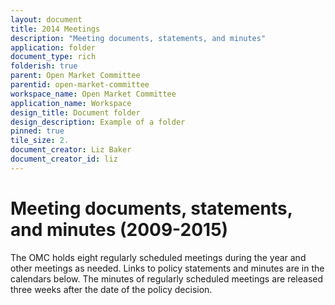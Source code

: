 ```yaml
---
layout: document
title: 2014 Meetings
description: "Meeting documents, statements, and minutes"
application: folder
document_type: rich
folderish: true
parent: Open Market Committee
parentid: open-market-committee
workspace_name: Open Market Committee
application_name: Workspace
design_title: Document folder
design_description: Example of a folder
pinned: true
tile_size: 2.
document_creator: Liz Baker
document_creator_id: liz
---
```


# Meeting documents, statements, and minutes (2009-2015)

The OMC holds eight regularly scheduled meetings during the year and other meetings as needed. Links to policy statements and minutes are in the calendars below. The minutes of regularly scheduled meetings are released three weeks after the date of the policy decision.

